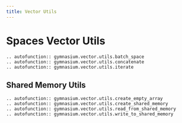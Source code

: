 ```yaml
---
title: Vector Utils
---
```


# Spaces Vector Utils

```{eval-rst}
.. autofunction:: gymnasium.vector.utils.batch_space
.. autofunction:: gymnasium.vector.utils.concatenate
.. autofunction:: gymnasium.vector.utils.iterate
``` 

## Shared Memory Utils

```{eval-rst}
.. autofunction:: gymnasium.vector.utils.create_empty_array
.. autofunction:: gymnasium.vector.utils.create_shared_memory
.. autofunction:: gymnasium.vector.utils.read_from_shared_memory
.. autofunction:: gymnasium.vector.utils.write_to_shared_memory
```
